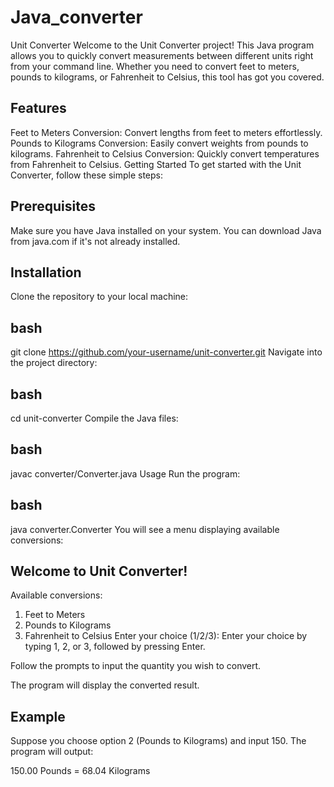 # Java_converter
Unit Converter
Welcome to the Unit Converter project! This Java program allows you to quickly convert measurements between different units right from your command line. Whether you need to convert feet to meters, pounds to kilograms, or Fahrenheit to Celsius, this tool has got you covered.

## Features
Feet to Meters Conversion: Convert lengths from feet to meters effortlessly.
Pounds to Kilograms Conversion: Easily convert weights from pounds to kilograms.
Fahrenheit to Celsius Conversion: Quickly convert temperatures from Fahrenheit to Celsius.
Getting Started
To get started with the Unit Converter, follow these simple steps:

## Prerequisites
Make sure you have Java installed on your system. You can download Java from java.com if it's not already installed.

## Installation
Clone the repository to your local machine:

## bash
git clone https://github.com/your-username/unit-converter.git
Navigate into the project directory:

## bash
cd unit-converter
Compile the Java files:

## bash
javac converter/Converter.java
Usage
Run the program:

## bash
java converter.Converter
You will see a menu displaying available conversions:

## Welcome to Unit Converter!
Available conversions:
1. Feet to Meters
2. Pounds to Kilograms
3. Fahrenheit to Celsius
Enter your choice (1/2/3):
Enter your choice by typing 1, 2, or 3, followed by pressing Enter.

Follow the prompts to input the quantity you wish to convert.

The program will display the converted result.

## Example
Suppose you choose option 2 (Pounds to Kilograms) and input 150. The program will output:

150.00 Pounds = 68.04 Kilograms


